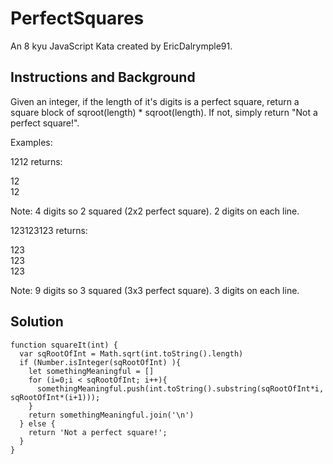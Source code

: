 # PerfectSquares

An 8 kyu JavaScript Kata created by EricDalrymple91.

## Instructions and Background

Given an integer, if the length of it's digits is a perfect square, return a square block of sqroot(length) * sqroot(length). If not, simply return "Not a perfect square!".

Examples:

1212 returns:

12 <br />
12 <br />

Note: 4 digits so 2 squared (2x2 perfect square). 2 digits on each line.

123123123 returns:

123<br />
123<br />
123<br />

Note: 9 digits so 3 squared (3x3 perfect square). 3 digits on each line.

## Solution

```
function squareIt(int) {
  var sqRootOfInt = Math.sqrt(int.toString().length)
  if (Number.isInteger(sqRootOfInt) ){
    let somethingMeaningful = []
    for (i=0;i < sqRootOfInt; i++){
      somethingMeaningful.push(int.toString().substring(sqRootOfInt*i, sqRootOfInt*(i+1)));
    } 
    return somethingMeaningful.join('\n')
  } else {
    return 'Not a perfect square!';
  }  
}
```